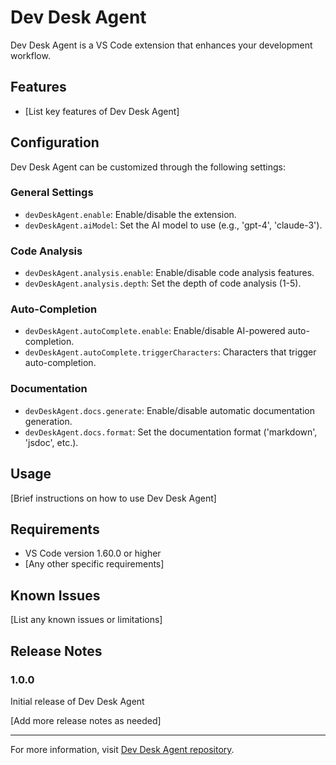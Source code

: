 # Dev Desk Agent

Dev Desk Agent is a VS Code extension that enhances your development workflow.

## Features

- [List key features of Dev Desk Agent]

## Configuration

Dev Desk Agent can be customized through the following settings:

### General Settings

- `devDeskAgent.enable`: Enable/disable the extension.
- `devDeskAgent.aiModel`: Set the AI model to use (e.g., 'gpt-4', 'claude-3').

### Code Analysis

- `devDeskAgent.analysis.enable`: Enable/disable code analysis features.
- `devDeskAgent.analysis.depth`: Set the depth of code analysis (1-5).

### Auto-Completion

- `devDeskAgent.autoComplete.enable`: Enable/disable AI-powered auto-completion.
- `devDeskAgent.autoComplete.triggerCharacters`: Characters that trigger auto-completion.

### Documentation

- `devDeskAgent.docs.generate`: Enable/disable automatic documentation generation.
- `devDeskAgent.docs.format`: Set the documentation format ('markdown', 'jsdoc', etc.).

## Usage

[Brief instructions on how to use Dev Desk Agent]

## Requirements

- VS Code version 1.60.0 or higher
- [Any other specific requirements]

## Known Issues

[List any known issues or limitations]

## Release Notes

### 1.0.0

Initial release of Dev Desk Agent

[Add more release notes as needed]

---

For more information, visit [Dev Desk Agent repository](https://github.com/your-repo-link).
